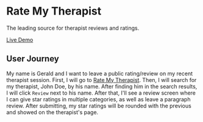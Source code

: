 # Rate My Therapist

The leading source for therapist reviews and ratings.

[Live Demo](https://rate-my-therapist.herokuapp.com/)

## User Journey

My name is Gerald and I want to leave a public rating/review on my recent therapist session. First, I will go to [Rate My Therapist](https://rate-my-therapist.herokuapp.com/). Then, I will search for my therapist, John Doe, by his name.
After finding him in the search results, I will click `Review` next to his name. After that, I'll see a review screen where I can give star ratings in multiple categories, as well as leave a paragraph review. After submitting, my star ratings will be rounded with the previous and showed on the therapist's page.